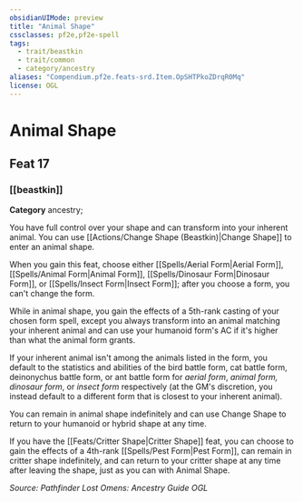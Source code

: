 ```yaml
---
obsidianUIMode: preview
title: "Animal Shape"
cssclasses: pf2e,pf2e-spell
tags:
  - trait/beastkin
  - trait/common
  - category/ancestry
aliases: "Compendium.pf2e.feats-srd.Item.OpSHTPkoZDrqR0Mq"
license: OGL
---
```

# Animal Shape
## Feat 17
### [[beastkin]]

**Category** ancestry; 




You have full control over your shape and can transform into your inherent animal. You can use [[Actions/Change Shape (Beastkin)|Change Shape]] to enter an animal shape.

When you gain this feat, choose either [[Spells/Aerial Form|Aerial Form]], [[Spells/Animal Form|Animal Form]], [[Spells/Dinosaur Form|Dinosaur Form]], or [[Spells/Insect Form|Insect Form]]; after you choose a form, you can't change the form.

While in animal shape, you gain the effects of a 5th-rank casting of your chosen form spell, except you always transform into an animal matching your inherent animal and can use your humanoid form's AC if it's higher than what the animal form grants.

If your inherent animal isn't among the animals listed in the form, you default to the statistics and abilities of the bird battle form, cat battle form, deinonychus battle form, or ant battle form for _aerial form_, _animal form, dinosaur form_, or _insect form_ respectively (at the GM's discretion, you instead default to a different form that is closest to your inherent animal).

You can remain in animal shape indefinitely and can use Change Shape to return to your humanoid or hybrid shape at any time.

If you have the [[Feats/Critter Shape|Critter Shape]] feat, you can choose to gain the effects of a 4th-rank [[Spells/Pest Form|Pest Form]], can remain in critter shape indefinitely, and can return to your critter shape at any time after leaving the shape, just as you can with Animal Shape.

*Source: Pathfinder Lost Omens: Ancestry Guide*
*OGL*